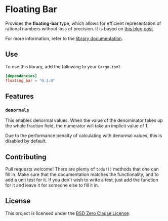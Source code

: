 # Floating Bar

Provides the **floating-bar** type, which allows for efficient representation of rational numbers without loss of precision. It is based on [this blog post](https://www.iquilezles.org/www/articles/floatingbar/floatingbar.htm).

For more information, refer to the [library documentation](https://docs.rs/floating_bar/0.3.0/floating_bar/).

## Use

To use this library, add the following to your `Cargo.toml`:

```toml
[dependencies]
floating_bar = "0.3.0"
```

## Features

### `denormals`

This enables denormal values. When the value of the denominator takes up the whole fraction field, the numerator will take an implicit value of 1.

Due to the performance penalty of calculating with denormal values, this is disabled by default.

## Contributing

Pull requests welcome! There are plenty of `todo!()` methods that one can fill in. Make sure that the documentation matches the functionality, and to add a unit test for it. If you don't wish to write a test, just add the function for it and leave it for someone else to fill it in.

## License

This project is licensed under the [BSD Zero Clause License](https://choosealicense.com/licenses/0bsd/).
